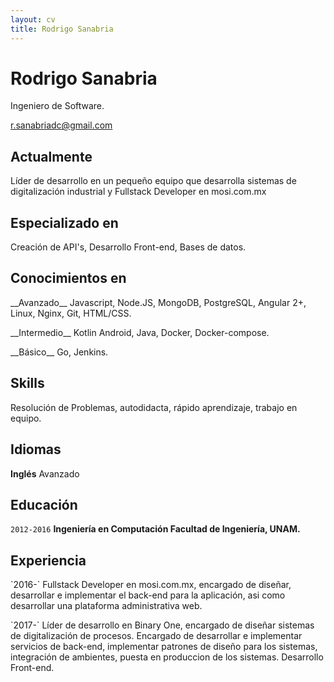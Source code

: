 ```yaml
---
layout: cv
title: Rodrigo Sanabria
---
```

# Rodrigo Sanabria
Ingeniero de Software.

<div id="webaddress">
<a href="r.sanabriadc@gmail.com">r.sanabriadc@gmail.com</a>
</div>


## Actualmente

Líder de desarrollo en un pequeño equipo que desarrolla sistemas de digitalización industrial y Fullstack Developer en mosi.com.mx

## Especializado en

Creación de API's, Desarrollo Front-end, Bases de datos.


## Conocimientos en

<p>__Avanzado__ Javascript, Node.JS, MongoDB, PostgreSQL, Angular 2+, Linux, Nginx, Git, HTML/CSS.</p>
<p>__Intermedio__ Kotlin Android, Java, Docker, Docker-compose.</p>
<p>__Básico__ Go, Jenkins.</p>

## Skills
 Resolución de Problemas, autodidacta, rápido aprendizaje, trabajo en equipo.
 
## Idiomas
__Inglés__ Avanzado
 
## Educación

`2012-2016`
__Ingeniería en Computación Facultad de Ingeniería, UNAM.__


## Experiencia


<p>`2016-` Fullstack Developer en mosi.com.mx, encargado de diseñar, desarrollar e implementar el back-end para la aplicación, asi como desarrollar una plataforma administrativa web.</p>

<p>`2017-` Líder de desarrollo en Binary One, encargado de diseñar sistemas de digitalización de procesos. Encargado de desarrollar e implementar servicios de back-end, implementar patrones de diseño para los sistemas, integración de ambientes, puesta en produccion de los sistemas. Desarrollo Front-end.</p>






